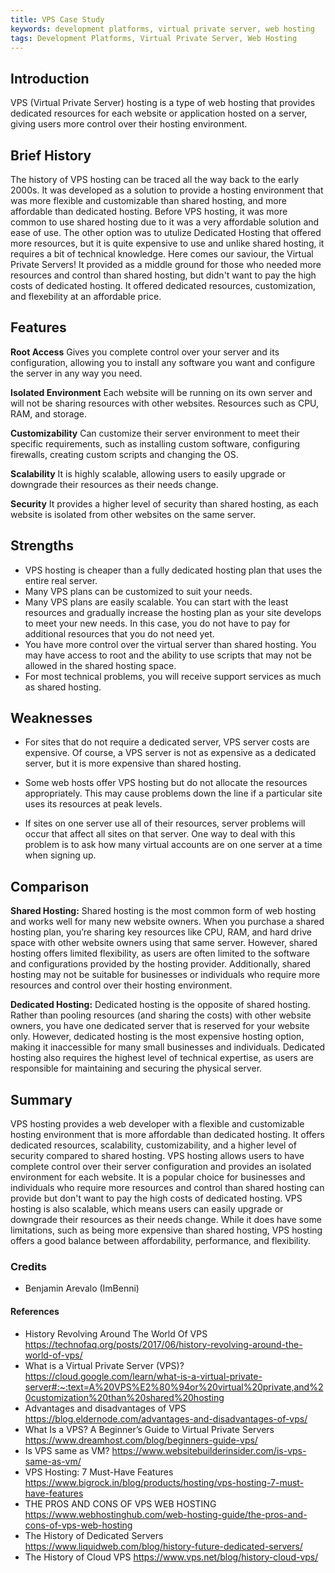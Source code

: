 ```yaml
---
title: VPS Case Study
keywords: development platforms, virtual private server, web hosting
tags: Development Platforms, Virtual Private Server, Web Hosting
---
```


## Introduction

VPS (Virtual Private Server) hosting is a type of web hosting that provides dedicated resources for each website or application hosted on a server, giving users more control over their hosting environment.

## Brief History

The history of VPS hosting can be traced all the way back to the early 2000s. It was developed as a solution to provide a hosting environment that was more flexible and customizable than shared hosting, and more affordable than dedicated hosting.
Before VPS hosting, it was more common to use shared hosting due to it was a very affordable solution and ease of use. The other option was to utulize Dedicated Hosting that offered more resources, but it is quite expensive to use and unlike shared hosting, it requires a bit of technical knowledge.
Here comes our saviour, the Virtual Private Servers! It provided as a middle ground for those who needed more resources and control than shared hosting, but didn't want to pay the high costs of dedicated hosting. It offered dedicated resources, customization, and flexebility at an affordable price.

## Features

**Root Access** Gives you complete control over your server and its configuration, allowing you to install any software you want and configure the server in any way you need.

**Isolated Environment** Each website will be running on its own server and will not be sharing resources with other websites. Resources such as CPU, RAM, and storage.

**Customizability** Can customize their server environment to meet their specific requirements, such as installing custom software, configuring firewalls, creating custom scripts and changing the OS.

**Scalability** It is highly scalable, allowing users to easily upgrade or downgrade their resources as their needs change.

**Security** It provides a higher level of security than shared hosting, as each website is isolated from other websites on the same server.

## Strengths

- VPS hosting is cheaper than a fully dedicated hosting plan that uses the entire real server.
- Many VPS plans can be customized to suit your needs.
- Many VPS plans are easily scalable. You can start with the least resources and gradually increase the hosting plan as your site develops to meet your new needs. In this case, you do not have to pay for additional resources that you do not need yet.
- You have more control over the virtual server than shared hosting. You may have access to root and the ability to use scripts that may not be allowed in the shared hosting space.
- For most technical problems, you will receive support services as much as shared hosting.

## Weaknesses

- For sites that do not require a dedicated server, VPS server costs are expensive. Of course, a VPS server is not as expensive as a dedicated server, but it is more expensive than shared hosting.

- Some web hosts offer VPS hosting but do not allocate the resources appropriately. This may cause problems down the line if a particular site uses its resources at peak levels.

- If sites on one server use all of their resources, server problems will occur that affect all sites on that server. One way to deal with this problem is to ask how many virtual accounts are on one server at a time when signing up.

## Comparison

**Shared Hosting:**
Shared hosting is the most common form of web hosting and works well for many new website owners. When you purchase a shared hosting plan, you’re sharing key resources like CPU, RAM, and hard drive space with other website owners using that same server.
However, shared hosting offers limited flexibility, as users are often limited to the software and configurations provided by the hosting provider. Additionally, shared hosting may not be suitable for businesses or individuals who require more resources and control over their hosting environment.

**Dedicated Hosting:**
Dedicated hosting is the opposite of shared hosting. Rather than pooling resources (and sharing the costs) with other website owners, you have one dedicated server that is reserved for your website only.
However, dedicated hosting is the most expensive hosting option, making it inaccessible for many small businesses and individuals. Dedicated hosting also requires the highest level of technical expertise, as users are responsible for maintaining and securing the physical server.

## Summary

VPS hosting provides a web developer with a flexible and customizable hosting environment that is more affordable than dedicated hosting. It offers dedicated resources, scalability, customizability, and a higher level of security compared to shared hosting. VPS hosting allows users to have complete control over their server configuration and provides an isolated environment for each website. It is a popular choice for businesses and individuals who require more resources and control than shared hosting can provide but don't want to pay the high costs of dedicated hosting. VPS hosting is also scalable, which means users can easily upgrade or downgrade their resources as their needs change. While it does have some limitations, such as being more expensive than shared hosting, VPS hosting offers a good balance between affordability, performance, and flexibility.

### Credits

- Benjamin Arevalo (ImBenni)

#### References

- History Revolving Around The World Of VPS https://technofaq.org/posts/2017/06/history-revolving-around-the-world-of-vps/
- What is a Virtual Private Server (VPS)? https://cloud.google.com/learn/what-is-a-virtual-private-server#:~:text=A%20VPS%E2%80%94or%20virtual%20private,and%20customization%20than%20shared%20hosting
- Advantages and disadvantages of VPS https://blog.eldernode.com/advantages-and-disadvantages-of-vps/
- What Is a VPS? A Beginner’s Guide to Virtual Private Servers https://www.dreamhost.com/blog/beginners-guide-vps/
- Is VPS same as VM? https://www.websitebuilderinsider.com/is-vps-same-as-vm/
- VPS Hosting: 7 Must-Have Features https://www.bigrock.in/blog/products/hosting/vps-hosting-7-must-have-features
- THE PROS AND CONS OF VPS WEB HOSTING https://www.webhostinghub.com/web-hosting-guide/the-pros-and-cons-of-vps-web-hosting
- The History of Dedicated Servers https://www.liquidweb.com/blog/history-future-dedicated-servers/
- The History of Cloud VPS https://www.vps.net/blog/history-cloud-vps/
